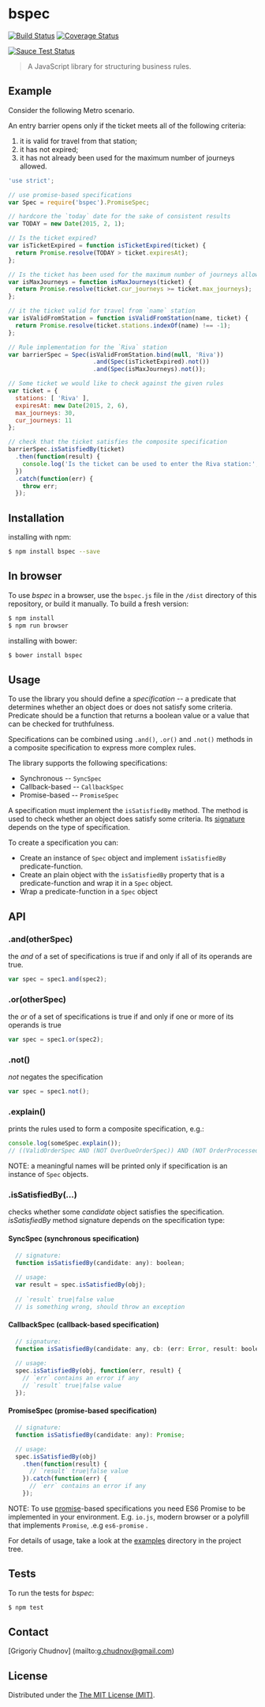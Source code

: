 # bspec 

[![Build Status](https://travis-ci.org/gchudnov/bspec.svg)](https://travis-ci.org/gchudnov/bspec) [![Coverage Status](https://coveralls.io/repos/gchudnov/bspec/badge.svg)](https://coveralls.io/r/gchudnov/bspec)

[![Sauce Test Status](https://saucelabs.com/browser-matrix/bspec.svg)](https://saucelabs.com/u/bspec)

> A JavaScript library for structuring business rules.

## Example

Consider the following Metro scenario.

An entry barrier opens only if the ticket meets all of the following criteria:

1. it is valid for travel from that station;
2. it has not expired;
3. it has not already been used for the maximum number of journeys allowed.

```javascript
'use strict';

// use promise-based specifications
var Spec = require('bspec').PromiseSpec;

// hardcore the `today` date for the sake of consistent results
var TODAY = new Date(2015, 2, 1);

// Is the ticket expired?
var isTicketExpired = function isTicketExpired(ticket) {
  return Promise.resolve(TODAY > ticket.expiresAt);
};

// Is the ticket has been used for the maximum number of journeys allowed?
var isMaxJourneys = function isMaxJourneys(ticket) {
  return Promise.resolve(ticket.cur_journeys >= ticket.max_journeys);
};

// it the ticket valid for travel from `name` station
var isValidFromStation = function isValidFromStation(name, ticket) {
  return Promise.resolve(ticket.stations.indexOf(name) !== -1);
};

// Rule implementation for the `Riva` station
var barrierSpec = Spec(isValidFromStation.bind(null, 'Riva'))
                        .and(Spec(isTicketExpired).not())
                        .and(Spec(isMaxJourneys).not());

// Some ticket we would like to check against the given rules
var ticket = {
  stations: [ 'Riva' ],
  expiresAt: new Date(2015, 2, 6),
  max_journeys: 30,
  cur_journeys: 11
};

// check that the ticket satisfies the composite specification
barrierSpec.isSatisfiedBy(ticket)
  .then(function(result) {
    console.log('Is the ticket can be used to enter the Riva station:', result);
  })
  .catch(function(err) {
    throw err;
  });
```

## Installation

installing with npm:
```bash
$ npm install bspec --save
```

## In browser

To use _bspec_ in a browser, use the `bspec.js` file in the `/dist` directory of this repository, or build it manually. To build a fresh version:

```bash
$ npm install
$ npm run browser
```

installing with bower:
```bash
$ bower install bspec
```

## Usage
To use the library you should define a *specification* -- a predicate that determines whether an object does or does not satisfy some criteria.
Predicate should be a function that returns a boolean value or a value that can be checked for truthfulness.

Specifications can be combined using `.and()`, `.or()` and `.not()` methods in a composite specification to express more complex rules.

The library supports the following specifications:
* Synchronous -- `SyncSpec`
* Callback-based -- `CallbackSpec`
* Promise-based -- `PromiseSpec`

A specification must implement the `isSatisfiedBy` method. The method is used to check whether an object does  satisfy some criteria. Its [signature](#issatisfiedby) depends on the type of specification.

To create a specification you can:
* Create an instance of `Spec` object and implement `isSatisfiedBy` predicate-function.
* Create an plain object with the `isSatisfiedBy` property that is a predicate-function and wrap it in a `Spec` object.
* Wrap a predicate-function in a `Spec` object

## API

### .and(otherSpec)
the _and_ of a set of specifications is true if and only if all of its operands are true. 
```javascript
var spec = spec1.and(spec2);
```

### .or(otherSpec)
the _or_ of a set of specifications is true if and only if one or more of its operands is true
```javascript
var spec = spec1.or(spec2);
```

### .not()
_not_ negates the specification
```javascript
var spec = spec1.not();
```

### .explain()
prints the rules used to form a composite specification, e.g.:
```javascript
console.log(someSpec.explain());
// ((ValidOrderSpec AND (NOT OverDueOrderSpec)) AND (NOT OrderProcessed))
```
NOTE: a meaningful names will be printed only if specification is an instance of `Spec` objects.

### .isSatisfiedBy(...)
checks whether some _candidate_ object satisfies the specification.
_isSatisfiedBy_ method signature depends on the specification type:

#### SyncSpec (synchronous specification)
```javascript
  // signature:
  function isSatisfiedBy(candidate: any): boolean;
  
  // usage:
  var result = spec.isSatisfiedBy(obj);
  
  // `result` true|false value
  // is something wrong, should throw an exception
```

#### CallbackSpec (callback-based specification)
```javascript
  // signature:
  function isSatisfiedBy(candidate: any, cb: (err: Error, result: boolean): void): void;
  
  // usage:
  spec.isSatisfiedBy(obj, function(err, result) {
    // `err` contains an error if any
    // `result` true|false value
  });
```

#### PromiseSpec (promise-based specification)
```javascript
  // signature:
  function isSatisfiedBy(candidate: any): Promise;

  // usage:
  spec.isSatisfiedBy(obj)
    .then(function(result) {
      // `result` true|false value
    }).catch(function(err) {
      // `err` contains an error if any
    });
```
NOTE: To use [promise](https://developer.mozilla.org/en-US/docs/Web/JavaScript/Reference/Global_Objects/Promise)-based specifications you need ES6 Promise to be implemented in your environment. E.g. `io.js`, modern browser or a  polyfill that implements `Promise`, .e.g `es6-promise` .

For details of usage, take a look at the [examples](/examples) directory in the project tree.

## Tests

To run the tests for _bspec_:
```bash
$ npm test
```

## Contact

[Grigoriy Chudnov] (mailto:g.chudnov@gmail.com)


## License

Distributed under the [The MIT License (MIT)](https://github.com/gchudnov/bspec/blob/master/LICENSE).
